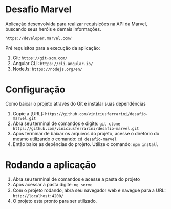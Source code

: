 # Desafio Marvel

Aplicação desenvolvida para realizar requisições na API da Marvel, buscando seus heróis e demais informações.

`https://developer.marvel.com/`

Pré requisitos para a execução da aplicação:
1. Git: `https://git-scm.com/`
2. Angular CLI: `https://cli.angular.io/`
3. NodeJs: `https://nodejs.org/en/`

# Configuração

Como baixar o projeto através do Git e instalar suas dependências 
1. Copie a [URL]: `https://github.com/viniciusferrarini/desafio-marvel.git`
2. Abra seu terminal de comandos e digite: `git clone https://github.com/viniciusferrarini/desafio-marvel.git`
3. Após terminar de baixar os arquivos do projeto, acesse o diretório do mesmo utilizando o comando: `cd desafio-marvel`
4. Então baixe as depências do projeto. Utilize o comando: `npm install`

# Rodando a aplicação

1. Abra seu terminal de comandos e acesse a pasta do projeto
2. Após acessar a pasta digite: `ng serve`
3. Com o projeto rodando, abra seu navegador web e navegue para a URL: `http://localhost:4200/`
4. O projeto esta pronto para ser utilizado.
